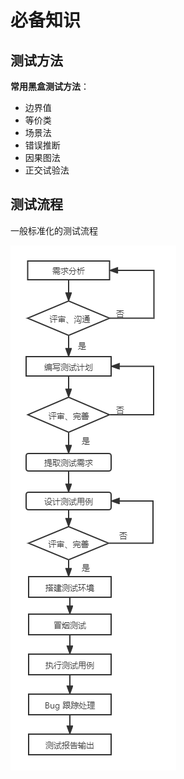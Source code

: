 # 必备知识

## 测试方法

**常用黑盒测试方法**：
+ 边界值
+ 等价类
+ 场景法
+ 错误推断
+ 因果图法
+ 正交试验法

## 测试流程

一般标准化的测试流程

![cslc](images/cslc.png)
